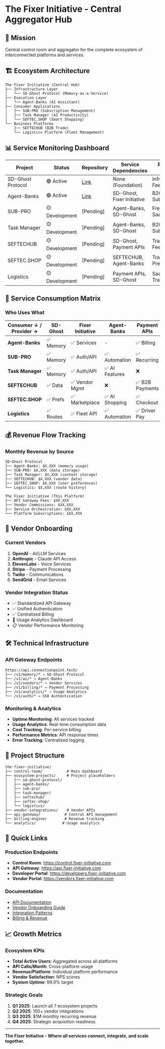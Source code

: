 # The Fixer Initiative - Central Aggregator Hub

## 🎯 Mission
Central control room and aggregator for the complete ecosystem of interconnected platforms and services.

## 🏗️ Ecosystem Architecture

```
The Fixer Initiative (Central Hub)
├── Infrastructure Layer
│   └── SD-Ghost Protocol (Memory-as-a-Service)
├── Execution Layer
│   └── Agent-Banks (AI Assistant)
├── Consumer Applications
│   ├── SUB-PRO (Subscription Management)
│   ├── Task Manager (AI Productivity)
│   └── SEFTEC.SHOP (Smart Shopping)
└── Business Platforms
    ├── SEFTECHUB (B2B Trade)
    └── Logistics Platform (Fleet Management)
```

## 📊 Service Monitoring Dashboard

| Project | Status | Repository | Service Dependencies | Revenue Model |
|---------|--------|------------|---------------------|---------------|
| SD-Ghost Protocol | 🟢 Active | [Link](https://github.com/thefixer3x/sd-ghost-protocol) | None (Foundation) | Infrastructure Fees |
| Agent-Banks | 🟢 Active | [Link](https://github.com/thefixer3x/agent-banks) | SD-Ghost, Fixer Initiative | B2C Subscriptions |
| SUB-PRO | 🟡 Development | [Pending] | Agent-Banks, SD-Ghost | Freemium SaaS |
| Task Manager | 🟡 Development | [Pending] | Agent-Banks, SD-Ghost | B2C Subscriptions |
| SEFTECHUB | 🟡 Development | [Pending] | SD-Ghost, Payment APIs | Transaction Fees |
| SEFTEC.SHOP | 🟡 Development | [Pending] | SEFTECHUB, Agent-Banks | Transaction + Premium |
| Logistics | 🟡 Development | [Pending] | Payment APIs, SD-Ghost | SaaS + Transaction |

## 🔄 Service Consumption Matrix

### Who Uses What

| Consumer ↓ / Provider → | SD-Ghost | Fixer Initiative | Agent-Banks | Payment APIs | Analytics |
|-------------------------|----------|------------------|-------------|--------------|-----------|
| **Agent-Banks** | ✅ Memory | ✅ Services | - | ✅ Billing | ✅ Usage |
| **SUB-PRO** | ✅ Memory | ✅ Auth/API | ✅ Automation | ✅ Recurring | ✅ Insights |
| **Task Manager** | ✅ Memory | ✅ Auth/API | ✅ AI Features | ❌ | ✅ Productivity |
| **SEFTECHUB** | ✅ Data | ✅ Vendor Mgmt | ❌ | ✅ B2B Payments | ✅ Trade |
| **SEFTEC.SHOP** | ✅ Prefs | ✅ Marketplace | ✅ AI Shopping | ✅ Checkout | ✅ Behavior |
| **Logistics** | ✅ Routes | ✅ Fleet API | ✅ Automation | ✅ Driver Pay | ✅ Fleet |

## 💰 Revenue Flow Tracking

### Monthly Revenue by Source
```
SD-Ghost Protocol
├── Agent-Banks: $X,XXX (memory usage)
├── SUB-PRO: $X,XXX (data storage)
├── Task Manager: $X,XXX (context storage)
├── SEFTECHUB: $X,XXX (vendor data)
├── SEFTEC.SHOP: $X,XXX (user preferences)
└── Logistics: $X,XXX (route history)

The Fixer Initiative (This Platform)
├── API Gateway Fees: $XX,XXX
├── Vendor Commissions: $XX,XXX
├── Service Orchestration: $XX,XXX
└── Platform Subscriptions: $XX,XXX
```

## 🔧 Vendor Onboarding

### Current Vendors
1. **OpenAI** - AI/LLM Services
2. **Anthropic** - Claude API Access
3. **ElevenLabs** - Voice Services
4. **Stripe** - Payment Processing
5. **Twilio** - Communications
6. **SendGrid** - Email Services

### Vendor Integration Status
- ✅ Standardized API Gateway
- ✅ Unified Authentication
- ✅ Centralized Billing
- 🔄 Usage Analytics Dashboard
- 📋 Vendor Performance Monitoring

## 🛠️ Technical Infrastructure

### API Gateway Endpoints
```
https://api.connectionpoint.tech/
├── /v1/memory/* → SD-Ghost Protocol
├── /v1/ai/* → Agent-Banks
├── /v1/vendors/* → Vendor Services
├── /v1/billing/* → Payment Processing
├── /v1/analytics/* → Usage Analytics
└── /v1/auth/* → SSO Authentication
```

### Monitoring & Analytics
- **Uptime Monitoring**: All services tracked
- **Usage Analytics**: Real-time consumption data
- **Cost Tracking**: Per-service billing
- **Performance Metrics**: API response times
- **Error Tracking**: Centralized logging

## 📁 Project Structure

```
the-fixer-initiative/
├── control-room/           # Main dashboard
├── ecosystem-projects/     # Project placeholders
│   ├── sd-ghost-protocol/
│   ├── agent-banks/
│   ├── sub-pro/
│   ├── task-manager/
│   ├── seftechub/
│   ├── seftec-shop/
│   └── logistics/
├── vendor-integrations/    # Vendor APIs
├── api-gateway/           # Central API management
├── billing-engine/        # Revenue tracking
└── analytics/            # Usage analytics
```

## 🚀 Quick Links

### Production Endpoints
- **Control Room**: https://control.fixer-initiative.com
- **API Gateway**: https://api.fixer-initiative.com
- **Developer Portal**: https://developers.fixer-initiative.com
- **Vendor Portal**: https://vendors.fixer-initiative.com

### Documentation
- [API Documentation](./docs/api.md)
- [Vendor Onboarding Guide](./docs/vendor-onboarding.md)
- [Integration Patterns](./docs/integration-patterns.md)
- [Billing & Revenue](./docs/billing.md)

## 📈 Growth Metrics

### Ecosystem KPIs
- **Total Active Users**: Aggregated across all platforms
- **API Calls/Month**: Cross-platform usage
- **Revenue/Platform**: Individual platform performance
- **Vendor Satisfaction**: NPS scores
- **System Uptime**: 99.9% target

### Strategic Goals
1. **Q1 2025**: Launch all 7 ecosystem projects
2. **Q2 2025**: 100+ vendor integrations
3. **Q3 2025**: $1M monthly recurring revenue
4. **Q4 2025**: Strategic acquisition readiness

---

**The Fixer Initiative - Where all services connect, integrate, and scale together.**